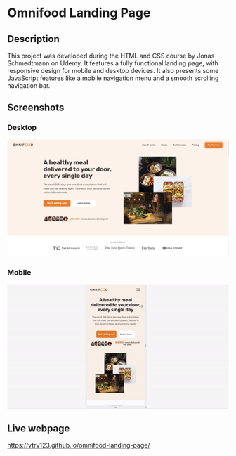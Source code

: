 # Omnifood Landing Page

## Description
This project was developed during the HTML and CSS course by Jonas Schmedtmann on Udemy. It features a fully functional landing page, with responsive design for mobile and desktop devices. It also presents some JavaScript features like a mobile navigation menu and a smooth scrolling navigation bar.

## Screenshots

### Desktop
![](./screenshot-desktop.png)

### Mobile
![](./screenshot-mobile.gif)

## Live webpage
https://vtrv123.github.io/omnifood-landing-page/
